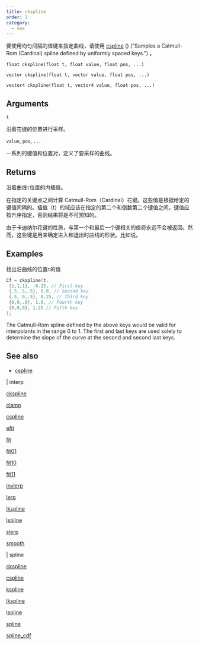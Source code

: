 ```yaml
---
title: ckspline
order: 2
category:
  - vex
---
```


要使用均匀间隔的值键来指定曲线，请使用 [cspline](cspline.html) () ("Samples a Catmull-Rom (Cardinal) spline defined by uniformly spaced keys.") 。

`float ckspline(float t, float value, float pos, ...)`

`vector ckspline(float t, vector value, float pos, ...)`

`vector4 ckspline(float t, vector4 value, float pos, ...)`

## Arguments

`t`

沿着花键的位置进行采样。

`value`, `pos`, `...`

一系列的键值和位置对，定义了要采样的曲线。

## Returns

沿着曲线`t`位置的内插值。

在指定的关键点之间计算 Catmull-Rom（Cardinal）花键。这些值是根据给定的键值间隔的。插值（t）的域应该在指定的第二个和倒数第二个键值之间。键值应按升序指定，否则结果将是不可预知的。

由于卡迪纳尔花键的性质，与第一个和最后一个键相关的值将永远不会被返回。然而，这些键是用来确定进入和退出时曲线的形状。比如说。

## Examples



找出沿曲线的位置`t`的值

```c
Cf = ckspline(t,
 {1,1,1}, -0.25, // First key
 {.5,.5,.5}, 0.0, // Second key
 {.5, 0,.5}, 0.25, // Third key
 {0,0,.8}, 1.0, // Fourth key
 {0,0,0}, 1.25 // Fifth key
);

```

The Catmull-Rom spline defined by the above keys would be valid for
interpolants in the range 0 to 1. The first and last keys are used
solely to determine the slope of the curve at the second and second last
keys.

## See also

- [cspline](cspline.html)

|
interp

[ckspline](ckspline.html)

[clamp](clamp.html)

[cspline](cspline.html)

[efit](efit.html)

[fit](fit.html)

[fit01](fit01.html)

[fit10](fit10.html)

[fit11](fit11.html)

[invlerp](invlerp.html)

[lerp](lerp.html)

[lkspline](lkspline.html)

[lspline](lspline.html)

[slerp](slerp.html)

[smooth](smooth.html)

|
spline

[ckspline](ckspline.html)

[cspline](cspline.html)

[kspline](kspline.html)

[lkspline](lkspline.html)

[lspline](lspline.html)

[spline](spline.html)

[spline_cdf](spline_cdf.html)
